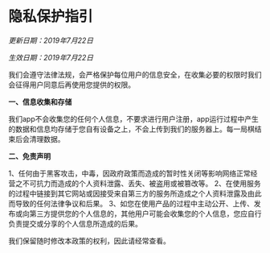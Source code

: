 # 隐私保护指引

*更新日期：2019年7月22日* 

*生效日期：2019年7月22日* 


我们会遵守法律法规，会严格保护每位用户的信息安全，在收集必要的权限时我们会征得用户同意后再使用您提供的权限。

**一、信息收集和存储**

我们app不会收集您的任何个人信息，不要求进行用户注册，app运行过程中产生的数据和信息均存储于您自有设备之上，不会上传到我们的服务器上。每一局棋结束后会清理数据。



**二、免责声明**

1、任何由于黑客攻击，中毒，因政府政策而造成的暂时性关闭等影响网络正常经营之不可抗力而造成的个人资料泄露、丢失、被盗用或被篡改等。
2、在使用服务的过程中链接到其它网站或因接受来自第三方的服务所造成之个人资料泄露及由此而导致的任何法律争议和后果。
3、如您在使用产品的过程中主动公开、上传、发布或向第三方提供您的个人信息的，其他用户可能会收集您的个人信息，您应自行负责提交或分享的个人信息所造成的后果。

我们保留随时修改本政策的权利，因此请经常查看。


